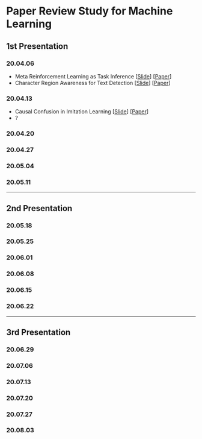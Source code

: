 # Paper Review Study for Machine Learning

## 1st Presentation

### 20.04.06

- Meta Reinforcement Learning as Task Inference [[Slide]()] [[Paper](https://arxiv.org/abs/1905.06424)]
- Character Region Awareness for Text Detection [[Slide]()] [[Paper](https://arxiv.org/pdf/1904.01941.pdf)]

### 20.04.13

- Causal Confusion in Imitation Learning [[Slide]()] [[Paper](http://papers.nips.cc/paper/9343-causal-confusion-in-imitation-learning)]
- ?

### 20.04.20

### 20.04.27

### 20.05.04

### 20.05.11

---

## 2nd Presentation

### 20.05.18

### 20.05.25

### 20.06.01

### 20.06.08

### 20.06.15

### 20.06.22

---

## 3rd Presentation

### 20.06.29

### 20.07.06

### 20.07.13

### 20.07.20

### 20.07.27

### 20.08.03
